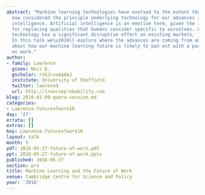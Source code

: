 ```yaml
---
abstract: "Machine learning technologies have evolved to the extent that they are
  now considered the principle underlying technology for our advances in artificial
  intelligence. Artificial intelligence is an emotive term, given the implications
  for replacing qualities that humans consider specific to ourselves. As always new
  technology has a significant disruptive effect on existing markets, jobs and economies.
  In this talk we\u2019ll explore where the advances are coming from and speculate
  about how our machine learning future is likely to pan out with a particular focus
  on work."
author:
- family: Lawrence
  given: Neil D.
  gscholar: r3SJcvoAAAAJ
  institute: University of Sheffield
  twitter: lawrennd
  url: http://inverseprobability.com
blog: 2016-03-09-quora-session.md
categories:
- Lawrence-futureofwork16
day: '27'
errata: []
extras: []
key: Lawrence-futureofwork16
layout: talk
month: 5
pdf: 2016-05-27-future-of-work.pdf
ppt: 2016-05-27-future-of-work.pptx
published: 2016-05-27
section: pre
title: Machine Learning and the Future of Work
venue: Cambridge Centre for Science and Policy
year: '2016'
---
```

